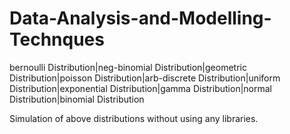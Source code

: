 # Data-Analysis-and-Modelling-Technques

bernoulli Distribution|neg-binomial Distribution|geometric Distribution|poisson Distribution|arb-discrete Distribution|uniform Distribution|exponential Distribution|gamma Distribution|normal Distribution|binomial Distribution

Simulation of above distributions without using any libraries. 
